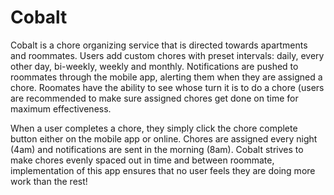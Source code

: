# Cobalt
Cobalt is a chore organizing service that is directed towards apartments and roommates.  Users add custom chores with preset intervals: daily, every other day, bi-weekly, weekly and monthly.  Notifications are pushed to roommates through the mobile app, alerting them when they are assigned a chore.  Roomates have the ability to see whose turn it is to do a chore (users are recommended to make sure assigned chores get done on time for maximum effectiveness.  

When a user completes a chore, they simply click the chore complete button either on the mobile app or online.  Chores are assigned every night (4am) and notifications are sent in the morning (8am).  Cobalt strives to make chores evenly spaced out in time and between roommate, implementation of this app ensures that no user feels they are doing more work than the rest!
